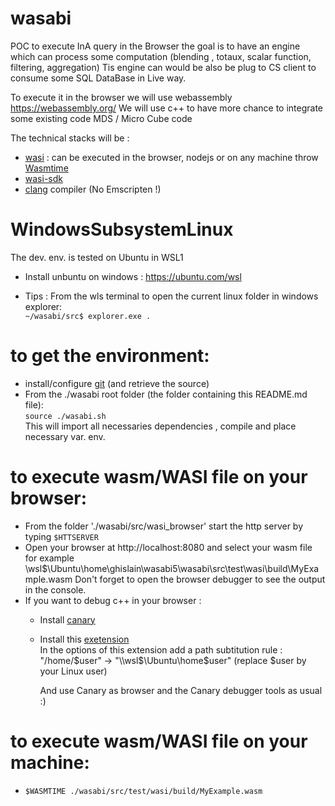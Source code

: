 
# wasabi
POC to execute InA query in the Browser the goal is to have an engine which can process some computation (blending , totaux, scalar function, filtering, aggregation)
Tis engine can would be also be plug to CS client to consume some SQL DataBase in  Live way.

To execute it in the browser we will use webassembly https://webassembly.org/
We will use c++ to have more chance to integrate some existing code MDS / Micro Cube code  

The technical stacks will be :  
  - [wasi](https://wasi.dev/)        : can be executed in the browser, nodejs or on any machine throw [Wasmtime](https://wasmtime.dev/)      
  - [wasi-sdk](https://github.com/WebAssembly/wasi-sdk)  
  - [clang](https://clang.llvm.org/) compiler (No Emscripten !)  

# WindowsSubsystemLinux
The dev. env. is tested on Ubuntu in WSL1
  - Install unbuntu on windows :
     https://ubuntu.com/wsl

  - Tips : From the wls terminal to open the current linux folder in windows explorer:  
    <code>~/wasabi/src$ explorer.exe .</code>
  
 # to get the environment:
  
  - install/configure [git](https://teams.microsoft.com/l/entity/com.microsoft.teamspace.tab.wiki/tab::a8896480-ec96-4bc1-91fd-1f3baa4c22b9?context=%7B%22subEntityId%22%3A%22%7B%5C%22pageId%5C%22%3A16%2C%5C%22origin%5C%22%3A2%7D%22%2C%22channelId%22%3A%2219%3Afbca808d7716451fa3cf0a9679cb6970%40thread.tacv2%22%7D&tenantId=42f7676c-f455-423c-82f6-dc2d99791af7) (and retrieve the source)
  - From the ./wasabi root folder (the folder containing this README.md file):  
     `source ./wasabi.sh`  
        This will import all necessaries dependencies , compile and place necessary var. env.
 
 # to execute wasm/WASI file on your browser:
  - From the folder './wasabi/src/wasi_browser' start the http server  by typing `$HTTSERVER`  
  - Open your browser at http://localhost:8080 and select your wasm file  
      for example \\wsl$\Ubuntu\home\ghislain\wasabi5\wasabi\src\test\wasi\build\MyExample.wasm
      Don't forget to open the browser debugger to see the output in the console.
  - If you want to debug c++ in your browser :
      - Install [canary](https://www.google.com/chrome/canary/)
      - Install this [exetension](https://chrome.google.com/webstore/detail/cc%20%20-devtools-support-dwa/pdcpmagijalfljmkmjngeonclgbbannb)  
        In the options of this extension add a path subtitution rule :
          "/home/$user" -> "\\wsl$\Ubuntu\home\$user" (replace $user by your Linux user) 
          
          And use Canary as browser and the Canary debugger tools as usual :)
 
 # to execute wasm/WASI file on your machine:  
   - `$WASMTIME ./wasabi/src/test/wasi/build/MyExample.wasm`
 
